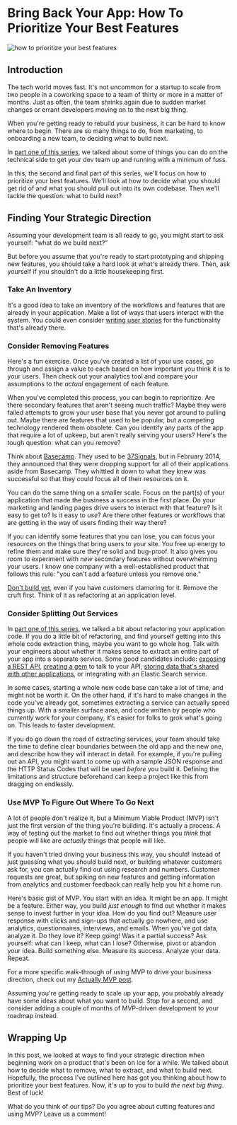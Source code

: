 # Bring Back Your App: How To Prioritize Your Best Features

<img src="https://quickleft.com/wp-content/uploads/priritize-tasks-300x202.gif" alt="how to prioritize your best features"/>

## Introduction

The tech world moves fast. It's not uncommon for a startup to scale from two people in a coworking space to a team of thirty or more in a matter of months. Just as often, the team shrinks again due to sudden market changes or errant developers moving on to the next big thing.

When you're getting ready to rebuild your business, it can be hard to know where to begin. There are so many things to do, from marketing, to onboarding a new team, to deciding what to build next.

In [part one of this series](http://quickleft.com/blog/ramping-up-developers-on-code), we talked about some of things you can do on the technical side to get your dev team up and running with a minimum of fuss.

In this, the second and final part of this series, we'll focus on how to prioritize your best features. We'll look at how to decide what you should get rid of and what you should pull out into its own codebase. Then we'll tackle the question: what to build next?

## Finding Your Strategic Direction

Assuming your development team is all ready to go, you might start to ask yourself: "what do we build next?"

But before you assume that you're ready to start prototyping and shipping new features, you should take a hard look at what's already there. Then, ask yourself if you shouldn't do a little housekeeping first.

### Take An Inventory

It's a good idea to take an inventory of the workflows and features that are already in your application. Make a list of ways that users interact with the system. You could even consider [writing user stories](https://blog.engineyard.com/2015/happy-sad-evil-weird-feature-planning) for the functionality that's already there.

### Consider Removing Features

Here's a fun exercise. Once you've created a list of your use cases, go through and assign a value to each based on how important you think it is to your users. Then check out your analytics tool and compare your assumptions to the _actual_ engagement of each feature.

When you've completed this process, you can begin to reprioritize. Are there secondary features that aren't seeing much traffic? Maybe they were failed attempts to grow your user base that you never got around to pulling out. Maybe there are features that used to be popular, but a competing technology rendered them obsolete. Can you identify any parts of the app that require a lot of upkeep, but aren't really serving your users? Here's the tough question: what can you remove?

Think about [Basecamp](https://basecamp.com/). They used to be [37Signals](http://37signals.com/), but in February 2014, they announced that they were dropping support for all of their applications aside from Basecamp. They whittled it down to what they knew was successful so that they could focus all of their resources on it.

You can do the same thing on a smaller scale. Focus on the part(s) of your application that made the business a success in the first place. Do your marketing and landing pages drive users to interact with that feature? Is it easy to get to? Is it easy to _use_? Are there other features or workflows that are getting in the way of users finding their way there?

If you can identify some features that you can lose, you can focus your resources on the things that bring users to your site. You free up energy to refine them and make sure they're solid and bug-proof. It also gives you room to experiment with _new_ secondary features without overwhelming your users. I know one company with a well-established product that follows this rule: "you can't add a feature unless you remove one."

[Don't build yet](https://gettingreal.37signals.com/ch05_Start_With_No.php), even if you have customers clamoring for it. Remove the cruft first. Think of it as refactoring at an application level.

### Consider Splitting Out Services

In [part one of this series](http://quickleft.com/blog/ramping-up-developers-on-code), we talked a bit about refactoring your application code. If you do a little bit of refactoring, and find yourself getting into this whole code extraction thing, maybe you want to go whole hog. Talk with your engineers about whether it makes sense to extract an entire part of your app into a separate service. Some good candidates include: [exposing a REST API](http://fluxusfrequency.github.io/blog/2015/03/01/serving-custom-json-from-your-rails-api-with-activemodel-serializers/), [creating a gem](https://blog.engineyard.com/2014/wrapping-your-api-in-a-ruby-gem) to talk to your API, [storing data that's shared with other applications](https://quickleft.com/blog/how-to-create-and-expire-list-items-in-redis/), or integrating with an Elastic Search service.

In some cases, starting a whole new code base can take a lot of time, and might not be worth it. On the other hand, if it's hard to make changes in the code you've already got, sometimes extracting a service can actually speed things up. With a smaller surface area, and code written by people who _currently_ work for your company, it's easier for folks to grok what's going on. This leads to faster development.

If you do go down the road of extracting services, your team should take the time to define clear boundaries between the old app and the new one, and describe how they will interact in detail. For example, if you're pulling out an API, you might want to come up with a sample JSON response and the HTTP Status Codes that will be used _before_ you build it. Defining the limitations and structure beforehand can keep a project like this from dragging on endlessly.

### Use MVP To Figure Out Where To Go Next

A lot of people don't realize it, but a Minimum Viable Product (MVP) isn't just the first version of the thing you're building. It's actually a process. A way of testing out the market to find out whether things you _think_ that people will like are _actually_ things that people will like.

If you haven't tried driving your business this way, you should! Instead of just guessing what you should build next, or building whatever customers ask for, you can actually find out using research and numbers. Customer requests are great, but spiking on new features and getting information from analytics and customer feedback can really help you hit a home run.

Here's basic gist of MVP. You start with an idea. It might be an app. It might be a feature. Either way, you build _just enough_ to find out whether it makes sense to invest further in your idea. How do you find out? Measure user response with clicks and sign-ups that actually go nowhere, and use analytics, questionnaires, interviews, and emails. When you've got data, analyze it. Do they love it? Keep going! Was it a partial success? Ask yourself: what can I keep, what can I lose? Otherwise, pivot or abandon your idea. Build something else. Measure its success. Analyze your data. Repeat.

For a more specific walk-through of using MVP to drive your business direction, check out my [Actually MVP post](https://blog.engineyard.com/2015/actually-mvp).

Assuming you're getting ready to scale up your app, you probably already have some ideas about what you want to build. Stop for a second, and consider adding a couple of months of MVP-driven development to your roadmap instead.

## Wrapping Up

In this post, we looked at ways to find your strategic direction when beginning work on a product that's been on ice for a while. We talked about how to decide what to remove, what to extract, and what to build next. Hopefully, the process I've outlined here has got you thinking about how to prioritize your best features. Now, it's up to you to build _the next big thing_. Best of luck!

What do you think of our tips? Do you agree about cutting features and using MVP? Leave us a comment!
